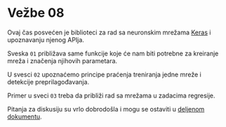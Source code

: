 # Vežbe 08

Ovaj čas posvećen je biblioteci za rad sa neuronskim mrežama [Keras](https://keras.io/) i upoznavanju njenog APIja. 

Sveska `01` približava same funkcije koje će nam biti potrebne za kreiranje mreža i značenja njihovih parametara.

U svesci `02` upoznaćemo principe praćenja treniranja jedne  mreže i detekcije preprilagođavanja.  

Primer u sveci `03` treba da približi rad sa mrežama u zadacima regresije. 

Pitanja za diskusiju su vrlo dobrodošla i mogu se ostaviti u [deljenom dokumentu](https://docs.google.com/document/d/1lJX3Q6ycAXMLgGagqKnWTR4SQoKGhCodrH8cCgL58Ws/edit?usp=sharing).

